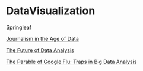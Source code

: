 # DataVisualization

[Springleaf](springleaf.png)

[Journalism in the Age of Data](1journalism.pdf)

[The Future of Data Analysis](2thefuture.pdf)

[The Parable of Google Flu: Traps in Big Data Analysis](3googleflu.pdf)
